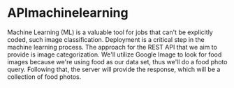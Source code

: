 # APImachinelearning
Machine Learning (ML) is a valuable tool for jobs that can't be explicitly coded, such image classification. Deployment is a critical step in the machine learning process. The approach for the REST API that we aim to provide is image categorization. We'll utilize Google Image to look for food images because we're using food as our data set, thus we'll do a food photo query. Following that, the server will provide the response, which will be a collection of food photos.
